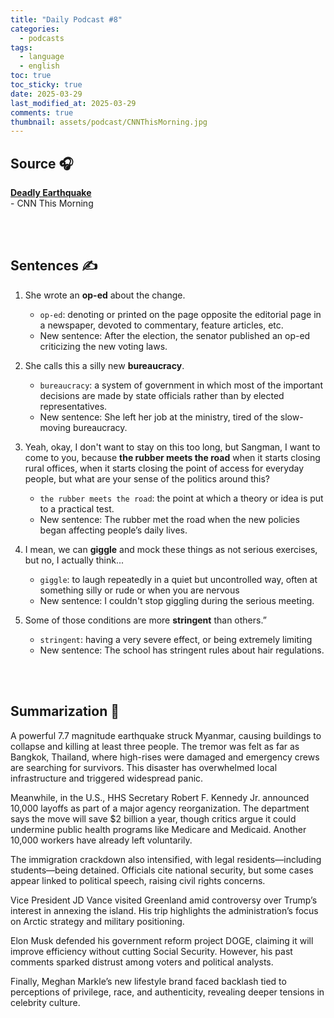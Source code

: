 ```yaml
---
title: "Daily Podcast #8"
categories:
  - podcasts
tags:
  - language
  - english
toc: true
toc_sticky: true
date: 2025-03-29
last_modified_at: 2025-03-29
comments: true
thumbnail: assets/podcast/CNNThisMorning.jpg
---
```


## Source 🎧
 [**Deadly Earthquake**](https://podcasts.apple.com/kr/podcast/cnn-this-morning/id1652102240?i=1000701242239)  <br>
 \- CNN This Morning

<br><br>

## Sentences ✍️

1. She wrote an **op-ed** about the change.
   - `op-ed`: denoting or printed on the page opposite the editorial page in a newspaper, devoted to commentary, feature articles, etc.
   - New sentence: After the election, the senator published an op-ed criticizing the new voting laws.

 
2. She calls this a silly new **bureaucracy**.
    - `bureaucracy`: a system of government in which most of the important decisions are made by state officials rather than by elected representatives.
    - New sentence: She left her job at the ministry, tired of the slow-moving bureaucracy.

 
3. Yeah, okay, I don't want to stay on this too long, but Sangman, I want to come to you, because **the rubber meets the road** when it starts closing rural offices, when it starts closing the point of access for everyday people, but what are your sense of the politics around this?
    - `the rubber meets the road`: the point at which a theory or idea is put to a practical test.
    - New sentence: The rubber met the road when the new policies began affecting people’s daily lives.
 

4. I mean, we can **giggle** and mock these things as not serious exercises, but no, I actually think...
    - `giggle`: to laugh repeatedly in a quiet but uncontrolled way, often at something silly or rude or when you are nervous
    - New sentence: I couldn't stop giggling during the serious meeting.

 
5. Some of those conditions are more **stringent** than others.”
    - `stringent`: having a very severe effect, or being extremely limiting
    - New sentence: The school has stringent rules about hair regulations.

<br><br>

## Summarization 👀
A powerful 7.7 magnitude earthquake struck Myanmar, causing buildings to collapse and killing at least three people. The tremor was felt as far as Bangkok, Thailand, where high-rises were damaged and emergency crews are searching for survivors. This disaster has overwhelmed local infrastructure and triggered widespread panic.

Meanwhile, in the U.S., HHS Secretary Robert F. Kennedy Jr. announced 10,000 layoffs as part of a major agency reorganization. The department says the move will save $2 billion a year, though critics argue it could undermine public health programs like Medicare and Medicaid. Another 10,000 workers have already left voluntarily.

The immigration crackdown also intensified, with legal residents—including students—being detained. Officials cite national security, but some cases appear linked to political speech, raising civil rights concerns.

Vice President JD Vance visited Greenland amid controversy over Trump’s interest in annexing the island. His trip highlights the administration’s focus on Arctic strategy and military positioning.

Elon Musk defended his government reform project DOGE, claiming it will improve efficiency without cutting Social Security. However, his past comments sparked distrust among voters and political analysts.

Finally, Meghan Markle’s new lifestyle brand faced backlash tied to perceptions of privilege, race, and authenticity, revealing deeper tensions in celebrity culture.
<br><br>